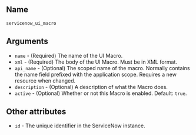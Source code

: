 ## Name

`servicenow_ui_macro`

## Arguments

* `name` - (Required) The name of the UI Macro.
* `xml` - (Required) The body of the UI Macro. Must be in XML format.
* `api_name` - (Optional) The scoped name of the macro. Normally contains the name field prefixed with the application scope. Requires a new resource when changed.
* `description` - (Optional) A description of what the Macro does.
* `active` - (Optional) Whether or not this Macro is enabled. Default: `true`.

## Other attributes
* `id` - The unique identifier in the ServiceNow instance.